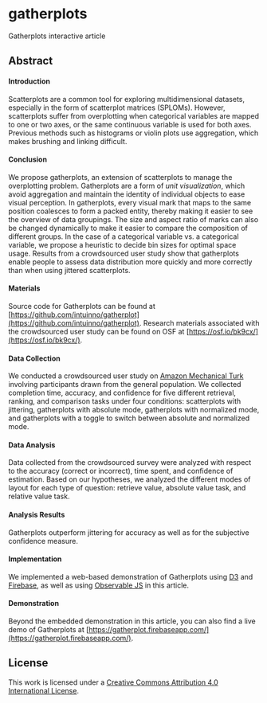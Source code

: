# gatherplots
Gatherplots interactive article

## Abstract

#### Introduction
Scatterplots are a common tool for exploring multidimensional datasets, especially in the form of scatterplot matrices (SPLOMs).
However, scatterplots suffer from overplotting when categorical variables are mapped to one or two axes, or the same continuous variable is used for both axes.
Previous methods such as histograms or violin plots use aggregation, which makes brushing and linking difficult.

#### Conclusion

We propose gatherplots, an extension of scatterplots to manage the overplotting problem.
Gatherplots are a form of *unit visualization*, which avoid aggregation and maintain the identity of individual objects to ease visual perception.
In gatherplots, every visual mark that maps to the same position coalesces to form a packed entity, thereby making it easier to see the overview of data groupings.
The size and aspect ratio of marks can also be changed dynamically to make it easier to compare the composition of different groups.
In the case of a categorical variable vs. a categorical variable, we propose a heuristic to decide bin sizes for optimal space usage.
Results from a crowdsourced user study show that gatherplots enable people to assess data distribution more quickly and more correctly than when using jittered scatterplots.

#### Materials

Source code for Gatherplots can be found at [https://github.com/intuinno/gatherplot](https://github.com/intuinno/gatherplot).
Research materials associated with the crowdsourced user study can be found on OSF at [https://osf.io/bk9cx/](https://osf.io/bk9cx/).

#### Data Collection

We conducted a crowdsourced user study on [Amazon Mechanical Turk](https://www.mturk.com/) involving participants drawn from the general population.
We collected completion time, accuracy, and confidence for five different retrieval, ranking, and comparison tasks under four conditions: scatterplots with jittering, gatherplots with absolute mode, gatherplots with normalized mode, and gatherplots with a toggle to switch between absolute and normalized mode.

#### Data Analysis

Data collected from the crowdsourced survey were analyzed with respect to the accuracy (correct or incorrect), time spent, and confidence of estimation.
Based on our hypotheses, we analyzed the different modes of layout for each type of question: retrieve value, absolute value task, and relative value task.

#### Analysis Results

Gatherplots outperform jittering for accuracy as well as for the subjective confidence measure.

#### Implementation

We implemented a web-based demonstration of Gatherplots using [D3](https://d3js.org/) and [Firebase](https://firebase.google.com/), as well as using [Observable JS](https://observablehq.com/) in this article.

#### Demonstration

Beyond the embedded demonstration in this article, you can also find a live demo of Gatherplots at [https://gatherplot.firebaseapp.com/](https://gatherplot.firebaseapp.com/).

## License

This work is licensed under a [Creative Commons Attribution 4.0 International License](https://creativecommons.org/licenses/by/4.0/).
